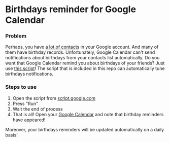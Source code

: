 # Birthdays reminder for Google Calendar

### Problem
Perhaps, you have [a lot of contacts](https://contacts.google.com) in your Google account. And many of them have birthday records. Unfortunately, Google Calendar can't send notifications about birthdays from your contacts list automatically. Do you want that Google Calendar remind you about birthdays of your friends? Just use [this script](https://github.com/Egor92/GoogleCalendar.BirthdaysReminder/blob/master/main.gs "main.gs")! The script that is included in this repo can automatically tune birthdays notifications.

### Steps to use
1. Open the script from [script.google.com](https://script.google.com/home/projects/1nER17XCY-AazE5sSVkdo5RxnOfSMsdMKyRkcmsgsxKNVF78mOlwOcNN1/edit)
1. Press "Run"
1. Wait the end of process
1. That is all! Open your [Google Calendar](https://calendar.google.com/) and note that birthday reminders have appeared!

Moreover, your birthdays reminders will be updated automatically on a daily basis!
